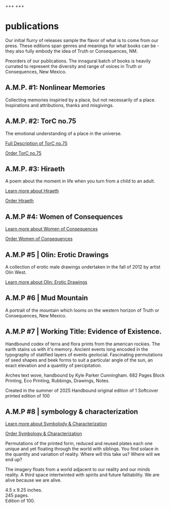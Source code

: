 +++
+++


# publications

Our initial flurry of releases sample the flavor of what is to come from our press. These editions span genres and meanings for what books can be - they also fully embody the idea of Truth or Consequences, NM. 


Preorders of our publications. The innagural batch of books is heavily currated to represent the diversity and range of voices in Truth or Consequences, New Mexico. 

## A.M.P. #1: Nonlinear Memories

Collecting memories inspiried by a place, but not necessarily of a place. Inspirations and attributions, thanks and misgivings.   


## A.M.P. #2: TorC no.75

The emotional understanding of a place in the universe.

<p> <a href="/torc-no75">Full Description of TorC no.75</a> </p>

<a target="_blank" href="https://shop.torc.art/collections/agile-meteor-press">Order TorC no.75</a>

## A.M.P. #3: Hiraeth

A poem about the moment in life when you turn from a child to an adult. 

<p> <a href="/hiraeth">Learn more about Hiraeth</a> </p>

<a target="_blank" href="https://shop.torc.art/collections/agile-meteor-press">Order Hiraeth</a>

## A.M.P #4: Women of Consequences

<p> <a href="/women-of-consequences">Learn more about Women of Consequences</a> </p>

<a target="_blank" href="https://shop.torc.art/collections/agile-meteor-press">Order Women of Consequences</a>




## A.M.P #5 |  Olin: Erotic Drawings

A collection of erotic male drawings undertaken in the fall of 2012 by artist Olin West.  

<p> <a href="/olin-erotic-drawings">Learn more about Olin: Erotic Drawings</a> </p>



## A.M.P #6 | Mud Mountain

A portrait of the mountain which looms on the western horizon of Truth or Consequences, New Mexico. 

## A.M.P #7 | Working Title: Evidence of Existence. 

Handbound codex of terra and flora prints from the american rockies. The earth stains us with it's memory. Ancient events long encoded in the typography of statified layers of events geolocial. Fascinating permutations of seed shapes and beek forms to suit a particular angle of the sun, an exact elevation and a quantity of percipitation. 

Arches text wove, handbound by Kyle Parker Cunningham. 
682 Pages
Block Printing, Eco Printing, Rubbings, Drawings, Notes. 

Created in the summer of 2025
Handbound original edition of 1
Softcover printed edition of 100

## A.M.P #8 | symbology & characterization

<p> <a href="/symbology-and-characterization">Learn more about Symbolody & Characterization</a> </p>

<a target="_blank" href="https://shop.torc.art/collections/agile-meteor-press">Order Symbology & Characterization</a>


Permutations of the printed form, reduced and reused plates each one unique and yet floating through the world with siblings. You find solace in the quantity and variation of reality. Where will this take us? Where will we end up? 

The imagery floats from a world adjacent to our reality and our minds reality. A third space intertwinted with spirits and future falitability. We are alive because we are alive. 

4.5 x 9.25 inches.<br/> 
245 pages.<br/>
Edition of 100.<br/>
  


